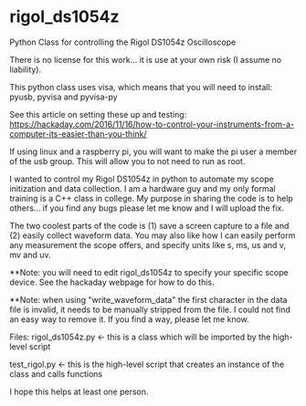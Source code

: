 # rigol_ds1054z
Python Class for controlling the Rigol DS1054z Oscilloscope

There is no license for this work... it is use at your own risk (I assume no liability).

This python class uses visa, which means that you will need to install: pyusb, pyvisa and pyvisa-py

See this article on setting these up and testing:
https://hackaday.com/2016/11/16/how-to-control-your-instruments-from-a-computer-its-easier-than-you-think/

If using linux and a raspberry pi, you will want to make the pi user a member of the usb group. This will allow
you to not need to run as root.

I wanted to control my Rigol DS1054z in python to automate my scope initization and data collection.
I am a hardware guy and my only formal training is a C++ class in college. My purpose in sharing the code
is to help others... if you find any bugs please let me know and I will upload the fix.

The two coolest parts of the code is (1) save a screen capture to a file and (2) easily collect waveform data.
You may also like how I can easily perform any measurement the scope offers, and specify units like s, ms, us and 
v, mv and uv. 

**Note: you will need to edit rigol_ds1054z to specify your specific scope device. See the hackaday webpage for how to do this.

**Note: when using "write_waveform_data" the first character in the data file is invalid, it needs to be manually stripped from the file. I could not find an easy way to remove it. If you find a way, please let me know.

Files:
rigol_ds1054z.py <- this is a class which will be imported by the high-level script

test_rigol.py    <- this is the high-level script that creates an instance of the class and calls functions

I hope this helps at least one person.

